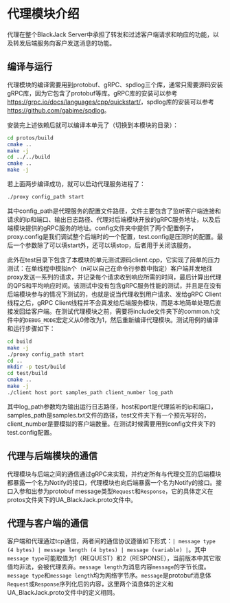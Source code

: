 # 代理模块介绍
代理在整个BlackJack Server中承担了转发和过滤客户端请求和响应的功能，以及转发后端服务向客户发送消息的功能。

## 编译与运行
代理模块的编译需要用到protobuf、gRPC、spdlog三个库，通常只需要源码安装gRPC库，因为它包含了protobuf等库。gRPC库的安装可以参考<https://grpc.io/docs/languages/cpp/quickstart/>，spdlog库的安装可以参考<https://github.com/gabime/spdlog>。

安装完上述依赖后就可以编译本单元了（切换到本模块的目录）：
```bash
cd protos/build
cmake ..
make -j
cd ../../build
cmake ..
make -j
```
若上面两步编译成功，就可以启动代理服务进程了：
```bash
./proxy config_path start
```
其中config_path是代理服务的配置文件路径，文件主要包含了监听客户端连接和请求的ip和端口、输出日志路径、代理对后端模块开放的gRPC服务地址，以及后端模块提供的gRPC服务的地址。config文件夹中提供了两个配置例子，proxy.config是我们调试整个后端时的一个配置，test.config是压测时的配置。最后一个参数除了可以填start外，还可以填stop，后者用于关闭该服务。

此外在test目录下包含了本模块的单元测试源码client.cpp，它实现了简单的压力测试：在单线程中模拟n个（n可以自己在命令行参数中指定）客户端并发地往proxy发送一系列的请求，并记录每个请求收到响应所需的时间，最后计算出代理的QPS和平均响应时间。该测试中没有包含gRPC服务性能的测试，并且是在没有后端模块参与的情况下测试的，也就是说当代理收到用户请求、发给gRPC Client线程之后，gRPC Client线程并不会真发给后端服务模块，而是本地简单处理后直接发回给客户端。在测试代理模块之前，需要将include文件夹下的common.h文件中的`DEBUG_MODE`宏定义从0修改为1，然后重新编译代理模块。测试用例的编译和运行步骤如下：

```bash
cd build
make -j
./proxy config_path start
cd ..
mkdir -p test/build
cd test/build
cmake ..
make -j
./client host port samples_path client_number log_path
```
其中log_path参数均为输出运行日志路径，host和port是代理监听的ip和端口，samples_path是samples.txt文件的路径，test文件夹下有一个预先写好的，client_number是要模拟的客户端数量。在测试时候需要用到config文件夹下的test.config配置。

## 代理与后端模块的通信
代理模块与后端之间的通信通过gRPC来实现，并约定所有与代理交互的后端模块都暴露一个名为Notify的接口，代理模块也向后端暴露一个名为Notify的接口。接口入参和出参为protobuf message类型`Request`和`Response`，它的具体定义在protos文件夹下的UA_BlackJack.proto文件中。

## 代理与客户端的通信
客户端和代理通过tcp通信，两者间的通信协议遵循如下形式：`| message type (4 bytes) | message length (4 bytes) | message (variable) |`。其中`message type`可能取值为1（REQUEST）和2（RESPONSE），当前版本中其它取值均非法，会被代理丢弃。`message length`为消息内容`message`的字节长度。`message type`和`message length`均为网络字节序。`message`是protobuf消息体`Request`或`Response`序列化后的内容，这里两个消息体的定义和UA_BlackJack.proto文件中的定义相同。
